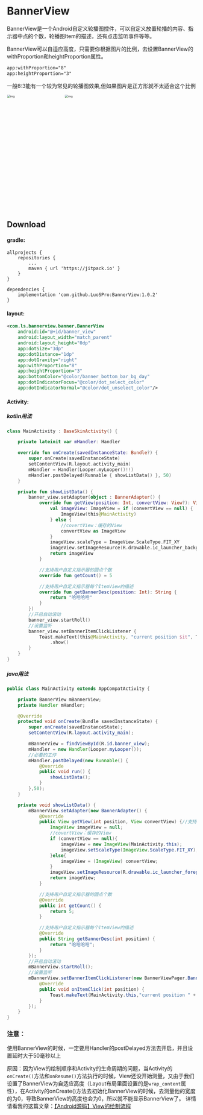 # BannerView

BannerView是一个Android自定义轮播图控件，可以自定义放置轮播的内容、指示器中点的个数，轮播图Item的描述，还有点击监听事件等等。

BannerView可以自适应高度，只需要你根据图片的比例，去设置BannerView的withProportion和heightProportion属性。

```xml
app:withProportion="8"
app:heightProportion="3"
```

一般8:3能有一个较为常见的轮播图效果,但如果图片是正方形就不太适合这个比例

<img src="https://user-images.githubusercontent.com/52788705/98061473-e74d8400-1e86-11eb-96f1-04099edb6970.gif" alt="img" width="300" height="600" style="zoom:50%;" />     <img src="https://user-images.githubusercontent.com/52788705/98061451-def54900-1e86-11eb-8d9f-f19b61abd745.gif" alt="img" width="300" height="600" style="zoom:50%;" />

## Download

#### gradle:

```
allprojects {
	repositories {
		...
		maven { url 'https://jitpack.io' }
	}
}
```

```
dependencies {
	implementation 'com.github.LuoSPro:BannerView:1.0.2'
}
```

#### layout:

```xml
<com.ls.bannerview.banner.BannerView
    android:id="@+id/banner_view"
    android:layout_width="match_parent"
    android:layout_height="0dp"
    app:dotSize="3dp"
    app:dotDistance="1dp"
    app:dotGravity="right"
    app:withProportion="8"
    app:heightProportion="3"
    app:bottomColor="@color/banner_bottom_bar_bg_day"
    app:dotIndicatorFocus="@color/dot_select_color"
    app:dotIndicatorNormal="@color/dot_unselect_color"/>
```

#### Activity:
##### kotlin用法

```kotlin
class MainActivity : BaseSkinActivity() {

    private lateinit var mHandler: Handler

    override fun onCreate(savedInstanceState: Bundle?) {
        super.onCreate(savedInstanceState)
        setContentView(R.layout.activity_main)
        mHandler = Handler(Looper.myLooper()!!)
        mHandler.postDelayed(Runnable { showListData() }, 50)
    }

    private fun showListData() {
        banner_view.setAdapter(object : BannerAdapter() {
            override fun getView(position: Int, convertView: View?): View {//支持用户自定义轮播的View
                val imageView: ImageView = if (convertView == null) {
                    ImageView(this@MainActivity)
                } else {
                    //covertView：缓存的View
                    convertView as ImageView
                }
                imageView.scaleType = ImageView.ScaleType.FIT_XY
                imageView.setImageResource(R.drawable.ic_launcher_background)
                return imageView
            }

            //支持用户自定义指示器的圆点个数
            override fun getCount() = 5

            //支持用户自定义指示器每个ItemView的描述
            override fun getBannerDesc(position: Int): String {
                return "哈哈哈哈"
            }
        })
        //开启自动滚动
        banner_view.startRoll()
        //设置监听
        banner_view.setBannerItemClickListener {
            Toast.makeText(this@MainActivity, "current position $it", Toast.LENGTH_SHORT)
                .show()
        }
    }
}

```

##### java用法

```java
public class MainActivity extends AppCompatActivity {

    private BannerView mBannerView;
    private Handler mHandler;

    @Override
    protected void onCreate(Bundle savedInstanceState) {
        super.onCreate(savedInstanceState);
        setContentView(R.layout.activity_main);

        mBannerView = findViewById(R.id.banner_view);
        mHandler = new Handler(Looper.myLooper());
        //必要的工作
        mHandler.postDelayed(new Runnable() {
            @Override
            public void run() {
                showListData();
            }
        },50);
    }

    private void showListData() {
        mBannerView.setAdapter(new BannerAdapter() {
            @Override
            public View getView(int position, View convertView) {//支持用户自定义轮播的View
                ImageView imageView = null;
                //covertView：缓存的View
                if (convertView == null){
                    imageView = new ImageView(MainActivity.this);
                    imageView.setScaleType(ImageView.ScaleType.FIT_XY);
                }else{
                    imageView = (ImageView) convertView;
                }
                imageView.setImageResource(R.drawable.ic_launcher_foreground);
                return imageView;
            }

            //支持用户自定义指示器的圆点个数
            @Override
            public int getCount() {
                return 5;
            }

            //支持用户自定义指示器每个ItemView的描述
            @Override
            public String getBannerDesc(int position) {
                return "哈哈哈哈";
            }
        });
        //开启自动滚动
        mBannerView.startRoll();
        //设置监听
        mBannerView.setBannerItemClickListener(new BannerViewPager.BannerItemClickListener() {
            @Override
            public void onItemClick(int position) {
                Toast.makeText(MainActivity.this,"current position " + position,Toast.LENGTH_SHORT).show();
            }
        });
    }
}

```
### 注意：
使用BannerView的时候，一定要用Handler的postDelayed方法去开启，并且设置延时大于50毫秒以上

原因：因为View的绘制顺序和Activity的生命周期的问题，当Activity的`onCreate()`方法和`onResume()`方法执行的时候，View还没开始测量，又由于我们设置了BannerView为自适应高度（Layout布局里面设置的是`wrap_content`属性），在Activity的onCreate()方法去初始化BannerView的时候，去测量他的宽度的为0，导致BannerView的高度也会为0，所以就不能显示BannerView了。
详情请看我的这篇文章：[【Android源码】View的绘制流程](https://www.jianshu.com/p/1feb9ca20667)
